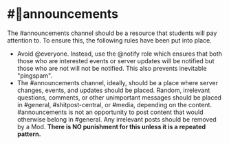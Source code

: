 # #📣announcements 

The #announcements channel should be a resource that students will pay attention to. To ensure this, the following rules have been put into place.

* Avoid @everyone. Instead, use the @notify role which ensures that both those who are interested events or server updates will be notified but those who are not will not be notified. This also prevents inevitable "pingspam".
* The #announcements channel, ideally, should be a place where server changes, events, and updates should be placed. Random, irrelevant questions, comments, or other unimportant messages should be placed in #general, #shitpost-central, or #media, depending on the content. #announcements is not an opportunity to post content that would otherwise belong in #general. Any irrelevant posts should be removed by a Mod. **There is NO punishment for this unless it is a repeated pattern.**
